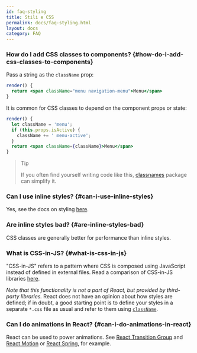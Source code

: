```yaml
---
id: faq-styling
title: Stili e CSS
permalink: docs/faq-styling.html
layout: docs
category: FAQ
---
```


### How do I add CSS classes to components? {#how-do-i-add-css-classes-to-components}

Pass a string as the `className` prop:

```jsx
render() {
  return <span className="menu navigation-menu">Menu</span>
}
```

It is common for CSS classes to depend on the component props or state:

```jsx
render() {
  let className = 'menu';
  if (this.props.isActive) {
    className += ' menu-active';
  }
  return <span className={className}>Menu</span>
}
```

>Tip
>
>If you often find yourself writing code like this, [classnames](https://www.npmjs.com/package/classnames#usage-with-reactjs) package can simplify it.

### Can I use inline styles? {#can-i-use-inline-styles}

Yes, see the docs on styling [here](/docs/dom-elements.html#style).

### Are inline styles bad? {#are-inline-styles-bad}

CSS classes are generally better for performance than inline styles.

### What is CSS-in-JS? {#what-is-css-in-js}

"CSS-in-JS" refers to a pattern where CSS is composed using JavaScript instead of defined in external files. Read a comparison of CSS-in-JS libraries [here](https://github.com/MicheleBertoli/css-in-js).

_Note that this functionality is not a part of React, but provided by third-party libraries._ React does not have an opinion about how styles are defined; if in doubt, a good starting point is to define your styles in a separate `*.css` file as usual and refer to them using [`className`](/docs/dom-elements.html#classname).

### Can I do animations in React? {#can-i-do-animations-in-react}

React can be used to power animations. See [React Transition Group](https://reactcommunity.org/react-transition-group/) and [React Motion](https://github.com/chenglou/react-motion) or [React Spring](https://github.com/react-spring/react-spring), for example.
